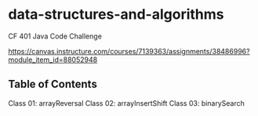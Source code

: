 # data-structures-and-algorithms
CF 401 Java Code Challenge

https://canvas.instructure.com/courses/7139363/assignments/38486996?module_item_id=88052948

## Table of Contents

Class 01: arrayReversal
Class 02: arrayInsertShift 
Class 03: binarySearch
